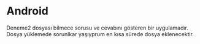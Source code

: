 # Android
Deneme2 dosyası bilmece sorusu ve cevabını gösteren bir uygulamadır. Dosya yüklemede sorunlkar yaşıyprum en kısa sürede dosya eklenecektir.
